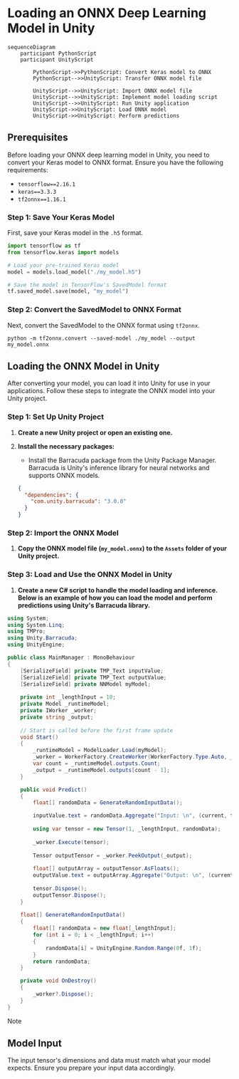 # Loading an ONNX Deep Learning Model in Unity

```mermaid
sequenceDiagram
    participant PythonScript
    participant UnityScript

        PythonScript->>PythonScript: Convert Keras model to ONNX
        PythonScript-->>UnityScript: Transfer ONNX model file

        UnityScript-->>UnityScript: Import ONNX model file
        UnityScript-->>UnityScript: Implement model loading script
        UnityScript-->>UnityScript: Run Unity application
        UnityScript->>UnityScript: Load ONNX model
        UnityScript->>UnityScript: Perform predictions    
```

## Prerequisites

Before loading your ONNX deep learning model in Unity, you need to convert your Keras model to ONNX format. Ensure you have the following requirements:

- `tensorflow==2.16.1`
- `keras==3.3.3`
- `tf2onnx==1.16.1`

### Step 1: Save Your Keras Model

First, save your Keras model in the `.h5` format.

```python
import tensorflow as tf
from tensorflow.keras import models

# Load your pre-trained Keras model
model = models.load_model("./my_model.h5")

# Save the model in TensorFlow's SavedModel format
tf.saved_model.save(model, "my_model")
```

### Step 2: Convert the SavedModel to ONNX Format

Next, convert the SavedModel to the ONNX format using `tf2onnx`.

```shell
python -m tf2onnx.convert --saved-model ./my_model --output my_model.onnx
```

## Loading the ONNX Model in Unity

After converting your model, you can load it into Unity for use in your applications. Follow these steps to integrate the ONNX model into your Unity project.

### Step 1: Set Up Unity Project

1. **Create a new Unity project or open an existing one.**

2. **Install the necessary packages:**
   - Install the Barracuda package from the Unity Package Manager. Barracuda is Unity's inference library for neural networks and supports ONNX models.

   ```json
   {
     "dependencies": {
       "com.unity.barracuda": "3.0.0"
     }
   }
   ```

### Step 2: Import the ONNX Model

1. **Copy the ONNX model file (`my_model.onnx`) to the `Assets` folder of your Unity project.**

### Step 3: Load and Use the ONNX Model in Unity

1. **Create a new C# script to handle the model loading and inference. Below is an example of how you can load the model and perform predictions using Unity's Barracuda library.**

```csharp
using System;
using System.Linq;
using TMPro;
using Unity.Barracuda;
using UnityEngine;

public class MainManager : MonoBehaviour
{
    [SerializeField] private TMP_Text inputValue;
    [SerializeField] private TMP_Text outputValue;
    [SerializeField] private NNModel myModel;
    
    private int _lengthInput = 10;
    private Model _runtimeModel;
    private IWorker _worker;
    private string _output;
    
    // Start is called before the first frame update
    void Start()
    {
        _runtimeModel = ModelLoader.Load(myModel);
        _worker = WorkerFactory.CreateWorker(WorkerFactory.Type.Auto, _runtimeModel);
        var count = _runtimeModel.outputs.Count;
        _output = _runtimeModel.outputs[count - 1];
    }

    public void Predict()
    {
        float[] randomData = GenerateRandomInputData();

        inputValue.text = randomData.Aggregate("Input: \n", (current, t) => current + (t + "\n"));
        
        using var tensor = new Tensor(1, _lengthInput, randomData);
        
        _worker.Execute(tensor);
        
        Tensor outputTensor = _worker.PeekOutput(_output);
        
        float[] outputArray = outputTensor.AsFloats();
        outputValue.text = outputArray.Aggregate("Output: \n", (current, t) => current + (t + "\n"));
        
        tensor.Dispose();
        outputTensor.Dispose();
    }
    
    float[] GenerateRandomInputData()
    {
        float[] randomData = new float[_lengthInput];
        for (int i = 0; i < _lengthInput; i++)
        {
            randomData[i] = UnityEngine.Random.Range(0f, 1f);
        }
        return randomData;
    }

    private void OnDestroy()
    {
        _worker?.Dispose();
    }
}
```

> [!Note]
> ## Model Input
>
> The input tensor's dimensions and data must match what your model expects. Ensure you prepare your input data accordingly.